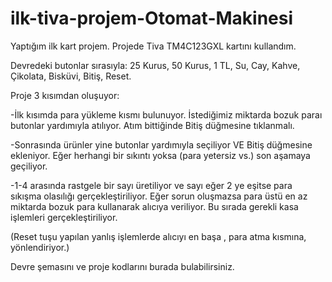 # ilk-tiva-projem-Otomat-Makinesi

   Yaptığım ilk kart projem. Projede Tiva TM4C123GXL kartını kullandım.
   
   Devredeki butonlar sırasıyla: 25 Kurus, 50 Kurus, 1 TL, Su, Cay, Kahve, Çikolata, Bisküvi, Bitiş, Reset.
   
   Proje 3 kısımdan oluşuyor:
   
   -İlk kısımda para yükleme kısmı bulunuyor. İstediğimiz miktarda bozuk paraı butonlar yardımıyla atılıyor. Atım bittiğinde Bitiş düğmesine tıklanmalı.
   
   -Sonrasında ürünler yine butonlar yardımıyla seçiliyor VE Bitiş düğmesine ekleniyor. Eğer herhangi bir sıkıntı yoksa (para yetersiz vs.) son aşamaya geçiliyor.
   
   -1-4 arasında rastgele bir sayı üretiliyor ve sayı eğer 2 ye eşitse para sıkışma olasılığı gerçekleştiriliyor. Eğer sorun oluşmazsa para üstü en az miktarda bozuk para kullanarak alıcıya veriliyor. Bu sırada gerekli kasa işlemleri gerçekleştiriliyor.
   
   (Reset tuşu yapılan yanlış işlemlerde alıcıyı en başa , para atma kısmına, yönlendiriyor.)
   
   Devre şemasını ve proje kodlarını burada bulabilirsiniz.
